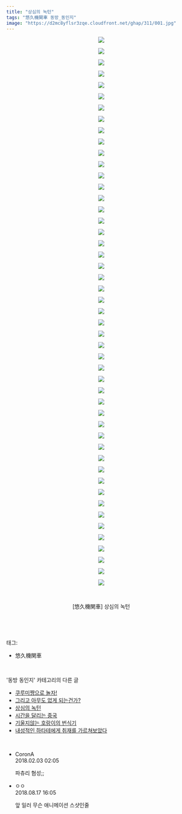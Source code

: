 ```yaml
---
title: "상심의 녹턴"
tags: "悠久機関車 동방_동인지"
image: "https://d2mc8yflsr3zqe.cloudfront.net/ghap/311/001.jpg"
---
```

<div class="article">
<p style="text-align: center; clear: none; float: none;"><img src="{{ site.imgserver2 }}/ghap/311/001.jpg"/></p>
<p style="text-align: center; clear: none; float: none;"><img src="{{ site.imgserver2 }}/ghap/311/002.jpg"/></p>
<p style="text-align: center; clear: none; float: none;"><img src="{{ site.imgserver2 }}/ghap/311/003.jpg"/></p>
<p style="text-align: center; clear: none; float: none;"><img src="{{ site.imgserver2 }}/ghap/311/004.jpg"/></p>
<p style="text-align: center; clear: none; float: none;"><img src="{{ site.imgserver2 }}/ghap/311/005.jpg"/></p>
<p style="text-align: center; clear: none; float: none;"><img src="{{ site.imgserver2 }}/ghap/311/006.jpg"/></p>
<p style="text-align: center; clear: none; float: none;"><img src="{{ site.imgserver2 }}/ghap/311/007.jpg"/></p>
<p style="text-align: center; clear: none; float: none;"><img src="{{ site.imgserver2 }}/ghap/311/008.jpg"/></p>
<p style="text-align: center; clear: none; float: none;"><img src="{{ site.imgserver2 }}/ghap/311/009.jpg"/></p>
<p style="text-align: center; clear: none; float: none;"><img src="{{ site.imgserver2 }}/ghap/311/010.jpg"/></p>
<p style="text-align: center; clear: none; float: none;"><img src="{{ site.imgserver2 }}/ghap/311/011.jpg"/></p>
<p style="text-align: center; clear: none; float: none;"><img src="{{ site.imgserver2 }}/ghap/311/012.jpg"/></p>
<p style="text-align: center; clear: none; float: none;"><img src="{{ site.imgserver2 }}/ghap/311/013.jpg"/></p>
<p style="text-align: center; clear: none; float: none;"><img src="{{ site.imgserver2 }}/ghap/311/014.jpg"/></p>
<p style="text-align: center; clear: none; float: none;"><img src="{{ site.imgserver2 }}/ghap/311/015.jpg"/></p>
<p style="text-align: center; clear: none; float: none;"><img src="{{ site.imgserver2 }}/ghap/311/016.jpg"/></p>
<p style="text-align: center; clear: none; float: none;"><img src="{{ site.imgserver2 }}/ghap/311/017.jpg"/></p>
<p style="text-align: center; clear: none; float: none;"><img src="{{ site.imgserver2 }}/ghap/311/018.jpg"/></p>
<p style="text-align: center; clear: none; float: none;"><img src="{{ site.imgserver2 }}/ghap/311/019.jpg"/></p>
<p style="text-align: center; clear: none; float: none;"><img src="{{ site.imgserver2 }}/ghap/311/020.jpg"/></p>
<p style="text-align: center; clear: none; float: none;"><img src="{{ site.imgserver2 }}/ghap/311/021.jpg"/></p>
<p style="text-align: center; clear: none; float: none;"><img src="{{ site.imgserver2 }}/ghap/311/022.jpg"/></p>
<p style="text-align: center; clear: none; float: none;"><img src="{{ site.imgserver2 }}/ghap/311/023.jpg"/></p>
<p style="text-align: center; clear: none; float: none;"><img src="{{ site.imgserver2 }}/ghap/311/024.jpg"/></p>
<p style="text-align: center; clear: none; float: none;"><img src="{{ site.imgserver2 }}/ghap/311/025.jpg"/></p>
<p style="text-align: center; clear: none; float: none;"><img src="{{ site.imgserver2 }}/ghap/311/026.jpg"/></p>
<p style="text-align: center; clear: none; float: none;"><img src="{{ site.imgserver2 }}/ghap/311/027.jpg"/></p>
<p style="text-align: center; clear: none; float: none;"><img src="{{ site.imgserver2 }}/ghap/311/028.jpg"/></p>
<p style="text-align: center; clear: none; float: none;"><img src="{{ site.imgserver2 }}/ghap/311/029.jpg"/></p>
<p style="text-align: center; clear: none; float: none;"><img src="{{ site.imgserver2 }}/ghap/311/030.jpg"/></p>
<p style="text-align: center; clear: none; float: none;"><img src="{{ site.imgserver2 }}/ghap/311/031.jpg"/></p>
<p style="text-align: center; clear: none; float: none;"><img src="{{ site.imgserver2 }}/ghap/311/032.jpg"/></p>
<p style="text-align: center; clear: none; float: none;"><img src="{{ site.imgserver2 }}/ghap/311/033.jpg"/></p>
<p style="text-align: center; clear: none; float: none;"><img src="{{ site.imgserver2 }}/ghap/311/034.jpg"/></p>
<p style="text-align: center; clear: none; float: none;"><img src="{{ site.imgserver2 }}/ghap/311/035.jpg"/></p>
<p style="text-align: center; clear: none; float: none;"><img src="{{ site.imgserver2 }}/ghap/311/036.jpg"/></p>
<p style="text-align: center; clear: none; float: none;"><img src="{{ site.imgserver2 }}/ghap/311/037.jpg"/></p>
<p style="text-align: center; clear: none; float: none;"><img src="{{ site.imgserver2 }}/ghap/311/038.jpg"/></p>
<p style="text-align: center; clear: none; float: none;"><img src="{{ site.imgserver2 }}/ghap/311/039.jpg"/></p>
<p style="text-align: center; clear: none; float: none;"><img src="{{ site.imgserver2 }}/ghap/311/040.jpg"/></p>
<p style="text-align: center; clear: none; float: none;"><img src="{{ site.imgserver2 }}/ghap/311/041.jpg"/></p>
<p style="text-align: center; clear: none; float: none;"><img src="{{ site.imgserver2 }}/ghap/311/042.jpg"/></p>
<p style="text-align: center; clear: none; float: none;"><img src="{{ site.imgserver2 }}/ghap/311/043.jpg"/></p>
<p style="text-align: center; clear: none; float: none;"><img src="{{ site.imgserver2 }}/ghap/311/044.jpg"/></p>
<p style="text-align: center; clear: none; float: none;"><img src="{{ site.imgserver2 }}/ghap/311/045.jpg"/></p>
<p style="text-align: center; clear: none; float: none;"><img src="{{ site.imgserver2 }}/ghap/311/046.jpg"/></p>
<p style="text-align: center; clear: none; float: none;"><img src="{{ site.imgserver2 }}/ghap/311/047.jpg"/></p>
<p style="text-align: center; clear: none; float: none;"><img src="{{ site.imgserver2 }}/ghap/311/048.jpg"/></p>
<p style="text-align: center; clear: none; float: none;"><img src="{{ site.imgserver2 }}/ghap/311/049.jpg"/></p>
<p style="text-align: center; clear: none; float: none;"><br/></p>
<p style="text-align: center; clear: none; float: none;">[悠久機関車] 상심의 녹턴</p>
<p><br/></p>
</div><br/>
<div class="tagTrail">
<p>태그: </p>
<ul>
<li>悠久機関車</li>
</ul>
</div><br/>
<div class="another">
<p>'동방 동인지' 카테고리의 다른 글</p>
<ul>
<li><a href="/ghap_313">쿠루미쨩으로 놀자!</a></li>
<li><a href="/ghap_312">그리고 아무도 없게 되는건가?</a></li>
<li><a href="/ghap_311">상심의 녹턴</a></li>
<li><a href="/ghap_310">시간을 달리는 중국</a></li>
<li><a href="/ghap_309">기울지않는 호랑이의 번식기</a></li>
<li><a href="/ghap_308">내성적인 하타테에게 취재를 가르쳐보았다</a></li>
</ul>
</div><br/>
<div class="cb_module cb_fluid">
<div class="cb_wrt cb_profile">
<div class="comment">
<ul>
<li class="cb_thumb_off" id="comment15190637">
<div class="cb_comment_area">
<div class="cb_info_area">
<div class="cb_section">
<span class="cb_nick_name">CoronA</span>
</div>
<div class="cb_section">
<span class="cb_date">2018.02.03 02:05 </span>
</div>
</div>
<div class="cb_dsc_comment">
<p class="cb_dsc">
											파츄리 혐성;;
										</p>
</div>
</div></li>
<li class="cb_thumb_off" id="comment15310872">
<div class="cb_comment_area">
<div class="cb_info_area">
<div class="cb_section">
<span class="cb_nick_name">ㅇㅇ</span>
</div>
<div class="cb_section">
<span class="cb_date">2018.08.17 16:05 </span>
</div>
</div>
<div class="cb_dsc_comment">
<p class="cb_dsc">
											앞 일러 무슨 애니메이션 스샷인줄
										</p>
</div>
</div></li>
</ul>
</div>
</div><!-- commentList close -->
</div><br/>
